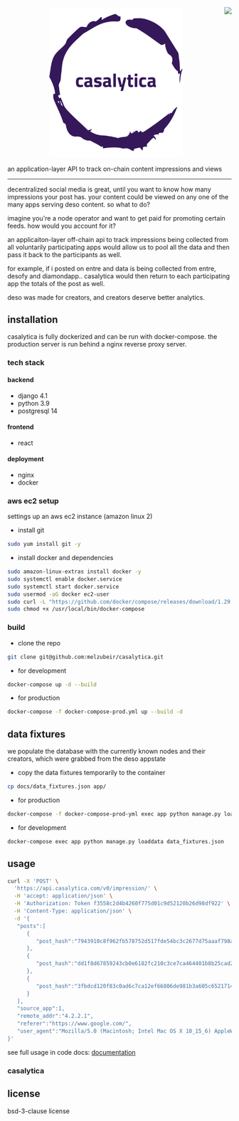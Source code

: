 
<a href="https://api.casalytica.com/docs/"><img align="right" src="https://img.shields.io/badge/casalytica-api-blueviolet"></a>

<p align="center">
<img src="https://raw.githubusercontent.com/melzubeir/casalytica/master/app/static/images/logo.png" width="300" alt="Casalytica">
</p>

an application-layer API to track on-chain content impressions and views

---

decentralized social media is great, until you want to know how many impressions your post has. your content could be viewed on any one of the many apps serving deso content. so what to do?

imagine you're a node operator and want to get paid for promoting certain feeds. how would you account for it?

an applicaiton-layer off-chain api to track impressions being collected from all voluntarily participating apps would allow us to pool all the data and then pass it back to the participants as well.

for example, if i posted on entre and data is being collected from entre, desofy and diamondapp.. casalytica would then return to each participating app the totals of the post as well.

deso was made for creators, and creators deserve better analytics.


## installation

casalytica is fully dockerized and can be run with docker-compose. the production server is run behind a
nginx reverse proxy server.

### tech stack

#### backend
- django 4.1
- python 3.9
- postgresql 14

#### frontend
- react

#### deployment
- nginx
- docker

### aws ec2 setup

settings up an aws ec2 instance (amazon linux 2)

- install git

```bash
sudo yum install git -y
```

- install docker and dependencies

```bash
sudo amazon-linux-extras install docker -y
sudo systemctl enable docker.service
sudo systemctl start docker.service
sudo usermod -aG docker ec2-user
sudo curl -L "https://github.com/docker/compose/releases/download/1.29.1/docker-compose-$(uname -s)-$(uname -m)" -o /usr/local/bin/docker-compose
sudo chmod +x /usr/local/bin/docker-compose
```

### build

- clone the repo

```sh
git clone git@github.com:melzubeir/casalytica.git
```

- for development

```sh
docker-compose up -d --build
```

- for production

```sh
docker-compose -f docker-compose-prod.yml up --build -d
```

## data fixtures

we populate the database with the currently known nodes and their creators, which were grabbed from
the deso appstate


- copy the data fixtures temporarily to the container

```sh
cp docs/data_fixtures.json app/
```

- for production

```sh
docker-compose -f docker-compose-prod-yml exec app python manage.py loaddata data_fixtures.json
```

- for development

```sh
docker-compose exec app python manage.py loaddata data_fixtures.json
```

## usage

```sh
curl -X 'POST' \
  'https://api.casalytica.com/v0/impression/' \
  -H 'accept: application/json' \
  -H 'Authorization: Token f3558c2d4b4260f775d01c9d52120b26d98df922' \
  -H 'Content-Type: application/json' \
  -d '{
   "posts":[
      {
         "post_hash":"7943910c8f962fb578752d517fde54bc3c2677d75aaaf798ab60fb086ae1097f"
      },
      {
         "post_hash":"dd1f8d67859243cb0e6182fc210c3ce7ca464401b8b25cad2176d9a277f23d1d"
      },
      {
         "post_hash":"3fbdcd120f83c0ad6c7ca12ef66806de981b3a605c65217149b9dc222799b69e"
      }
   ],
   "source_app":1,
   "remote_addr":"4.2.2.1",
   "referer":"https://www.google.com/",
   "user_agent":"Mozilla/5.0 (Macintosh; Intel Mac OS X 10_15_6) AppleWebKit/537.36 (KHTML, like Gecko) Chrome/85.0.4183.102 Safari/537.36"
}'
```


see full usage in code docs: [documentation](https://api.casalytica.com/docs/)


### casalytica



## license

bsd-3-clause license
